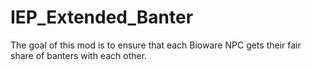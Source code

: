 # IEP_Extended_Banter
The goal of this mod is to ensure that each Bioware NPC gets their fair share of banters with each other.
